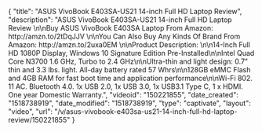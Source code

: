 {
    "title": "ASUS VivoBook E403SA-US21 14-inch Full HD Laptop Review",
    "description": "ASUS VivoBook E403SA-US21 14-inch Full HD Laptop Review \n\nBuy ASUS VivoBook E403SA Laptop From Amazon: http:\/\/amzn.to\/2tDqJJV \n\nYou Can Also Buy Any Kinds Of Brand From Amazon: http:\/\/amzn.to\/2uxa0EM \n\nProduct Description: \n\n14-Inch Full HD 1080P Display, Windows 10 Signature Edition Pre-Installed\n\nIntel Quad Core N3700 1.6 GHz, Turbo to 2.4 GHz\n\nUltra-thin and light design: 0.7\" thin and 3.3 lbs. light. All-day battery rated 57 Whrs\n\n128GB eMMC Flash and 4GB RAM for fast boot time and application performance\n\nWi-Fi 802. 11 AC. Bluetooth 4.0. 1x USB 2.0, 1x USB 3.0, 1x USB3.1 Type C, 1 x HDMI. One year Domestic Warranty.",
    "videoid": "150221855",
    "date_created": "1518738919",
    "date_modified": "1518738919",
    "type": "captivate",
    "layout": "video",
    "url": "\/v\/asus-vivobook-e403sa-us21-14-inch-full-hd-laptop-review\/150221855"
}